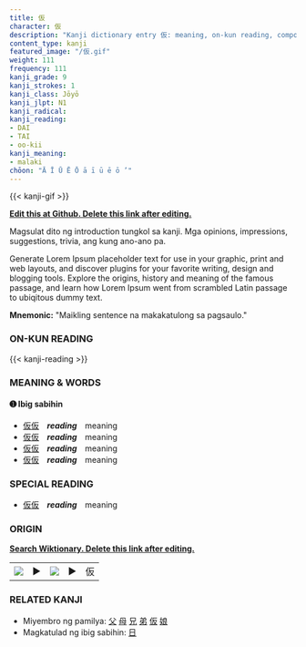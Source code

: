 ```yaml
---
title: 仮
character: 仮
description: "Kanji dictionary entry 仮: meaning, on-kun reading, compounds, origin, related kanji"
content_type: kanji
featured_image: "/仮.gif"
weight: 111
frequency: 111
kanji_grade: 9
kanji_strokes: 1
kanji_class: Jōyō
kanji_jlpt: N1
kanji_radical: 
kanji_reading: 
- DAI
- TAI
- oo-kii
kanji_meaning:
- malaki
chōon: "Ā Ī Ū Ē Ō ā ī ū ē ō ’"
---
```

[//]: # (Don't edit the line below. Kanji animated GIF code is automatically generated.)
{{< kanji-gif >}}

[//]: # (Edit below this line.)

**[Edit this at Github. Delete this link after editing.](https://github.com/tim0g/tim/tree/main/content/kanji/仮/index.md)**

Magsulat dito ng introduction tungkol sa kanji. Mga opinions, impressions, suggestions, trivia, ang kung ano-ano pa.

Generate Lorem Ipsum placeholder text for use in your graphic, print and web layouts, and discover plugins for your favorite writing, design and blogging tools. Explore the origins, history and meaning of the famous passage, and learn how Lorem Ipsum went from scrambled Latin passage to ubiqitous dummy text.
 
**Mnemonic:** "Maikling sentence na makakatulong sa pagsaulo."

### ON-KUN READING

[//]: # (Don't edit the line below. ON-KUN READING code is automatically generated.)
{{< kanji-reading >}}

### MEANING & WORDS

#### ➊ **Ibig sabihin**
  - [仮](../仮)[仮](../仮)　***reading***　meaning
  - [仮](../仮)[仮](../仮)　***reading***　meaning
  - [仮](../仮)[仮](../仮)　***reading***　meaning
  - [仮](../仮)[仮](../仮)　***reading***　meaning

### SPECIAL READING
  - [仮](../仮)[仮](../仮)　***reading***　meaning

### ORIGIN

**[Search Wiktionary. Delete this link after editing.](https://wiktionary.org/wiki/仮)**
<table class="kanji-table"><tr><td>
<img src="60px-仮-bronze.svg.png">
</td><td>▶</td><td>
<img src="60px-仮-oracle.svg.png">
</td><td>▶</td>
<td class="kanji-origin">仮</td>
</tr></table>

### RELATED KANJI
- Miyembro ng pamilya: [父](../父) [母](../母) [兄](../兄) [弟](../弟) [仮](../仮) [娘](../娘)
- Magkatulad ng ibig sabihin: [日](../日)
